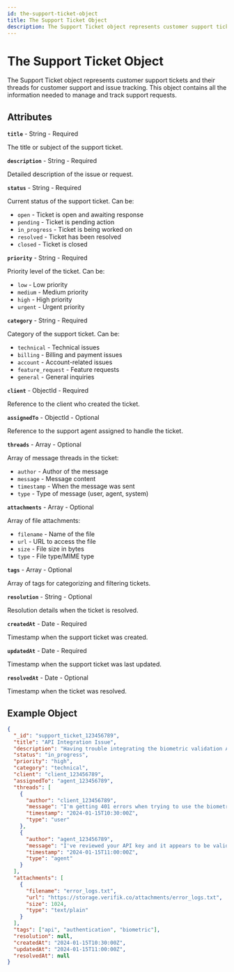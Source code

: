 ```yaml
---
id: the-support-ticket-object
title: The Support Ticket Object
description: The Support Ticket object represents customer support tickets and their threads
---
```


# The Support Ticket Object

The Support Ticket object represents customer support tickets and their threads for customer support and issue tracking. This object contains all the information needed to manage and track support requests.

## Attributes

**`title`** - String - Required

The title or subject of the support ticket.

**`description`** - String - Required

Detailed description of the issue or request.

**`status`** - String - Required

Current status of the support ticket. Can be:

* `open` - Ticket is open and awaiting response
* `pending` - Ticket is pending action
* `in_progress` - Ticket is being worked on
* `resolved` - Ticket has been resolved
* `closed` - Ticket is closed

**`priority`** - String - Required

Priority level of the ticket. Can be:

* `low` - Low priority
* `medium` - Medium priority
* `high` - High priority
* `urgent` - Urgent priority

**`category`** - String - Required

Category of the support ticket. Can be:

* `technical` - Technical issues
* `billing` - Billing and payment issues
* `account` - Account-related issues
* `feature_request` - Feature requests
* `general` - General inquiries

**`client`** - ObjectId - Required

Reference to the client who created the ticket.

**`assignedTo`** - ObjectId - Optional

Reference to the support agent assigned to handle the ticket.

**`threads`** - Array - Optional

Array of message threads in the ticket:

* `author` - Author of the message
* `message` - Message content
* `timestamp` - When the message was sent
* `type` - Type of message (user, agent, system)

**`attachments`** - Array - Optional

Array of file attachments:

* `filename` - Name of the file
* `url` - URL to access the file
* `size` - File size in bytes
* `type` - File type/MIME type

**`tags`** - Array - Optional

Array of tags for categorizing and filtering tickets.

**`resolution`** - String - Optional

Resolution details when the ticket is resolved.

**`createdAt`** - Date - Required

Timestamp when the support ticket was created.

**`updatedAt`** - Date - Required

Timestamp when the support ticket was last updated.

**`resolvedAt`** - Date - Optional

Timestamp when the ticket was resolved.

## Example Object

```json
{
  "_id": "support_ticket_123456789",
  "title": "API Integration Issue",
  "description": "Having trouble integrating the biometric validation API. Getting 401 errors.",
  "status": "in_progress",
  "priority": "high",
  "category": "technical",
  "client": "client_123456789",
  "assignedTo": "agent_123456789",
  "threads": [
    {
      "author": "client_123456789",
      "message": "I'm getting 401 errors when trying to use the biometric validation endpoint.",
      "timestamp": "2024-01-15T10:30:00Z",
      "type": "user"
    },
    {
      "author": "agent_123456789",
      "message": "I've reviewed your API key and it appears to be valid. Let me check the logs.",
      "timestamp": "2024-01-15T11:00:00Z",
      "type": "agent"
    }
  ],
  "attachments": [
    {
      "filename": "error_logs.txt",
      "url": "https://storage.verifik.co/attachments/error_logs.txt",
      "size": 1024,
      "type": "text/plain"
    }
  ],
  "tags": ["api", "authentication", "biometric"],
  "resolution": null,
  "createdAt": "2024-01-15T10:30:00Z",
  "updatedAt": "2024-01-15T11:00:00Z",
  "resolvedAt": null
}
```

